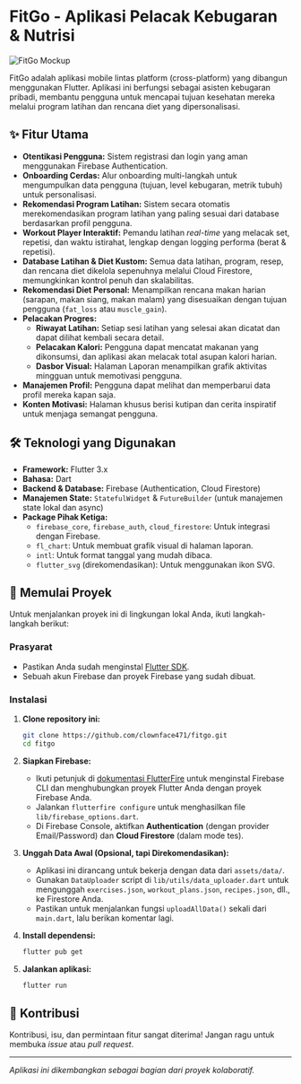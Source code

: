 # FitGo - Aplikasi Pelacak Kebugaran & Nutrisi

![FitGo Mockup](https://i.imgur.com/your-mockup-image.png)

FitGo adalah aplikasi mobile lintas platform (cross-platform) yang dibangun menggunakan Flutter. Aplikasi ini berfungsi sebagai asisten kebugaran pribadi, membantu pengguna untuk mencapai tujuan kesehatan mereka melalui program latihan dan rencana diet yang dipersonalisasi.

## ✨ Fitur Utama

- **Otentikasi Pengguna:** Sistem registrasi dan login yang aman menggunakan Firebase Authentication.
- **Onboarding Cerdas:** Alur onboarding multi-langkah untuk mengumpulkan data pengguna (tujuan, level kebugaran, metrik tubuh) untuk personalisasi.
- **Rekomendasi Program Latihan:** Sistem secara otomatis merekomendasikan program latihan yang paling sesuai dari database berdasarkan profil pengguna.
- **Workout Player Interaktif:** Pemandu latihan *real-time* yang melacak set, repetisi, dan waktu istirahat, lengkap dengan logging performa (berat & repetisi).
- **Database Latihan & Diet Kustom:** Semua data latihan, program, resep, dan rencana diet dikelola sepenuhnya melalui Cloud Firestore, memungkinkan kontrol penuh dan skalabilitas.
- **Rekomendasi Diet Personal:** Menampilkan rencana makan harian (sarapan, makan siang, makan malam) yang disesuaikan dengan tujuan pengguna (`fat_loss` atau `muscle_gain`).
- **Pelacakan Progres:**
  - **Riwayat Latihan:** Setiap sesi latihan yang selesai akan dicatat dan dapat dilihat kembali secara detail.
  - **Pelacakan Kalori:** Pengguna dapat mencatat makanan yang dikonsumsi, dan aplikasi akan melacak total asupan kalori harian.
  - **Dasbor Visual:** Halaman Laporan menampilkan grafik aktivitas mingguan untuk memotivasi pengguna.
- **Manajemen Profil:** Pengguna dapat melihat dan memperbarui data profil mereka kapan saja.
- **Konten Motivasi:** Halaman khusus berisi kutipan dan cerita inspiratif untuk menjaga semangat pengguna.

## 🛠️ Teknologi yang Digunakan

- **Framework:** Flutter 3.x
- **Bahasa:** Dart
- **Backend & Database:** Firebase (Authentication, Cloud Firestore)
- **Manajemen State:** `StatefulWidget` & `FutureBuilder` (untuk manajemen state lokal dan async)
- **Package Pihak Ketiga:**
  - `firebase_core`, `firebase_auth`, `cloud_firestore`: Untuk integrasi dengan Firebase.
  - `fl_chart`: Untuk membuat grafik visual di halaman laporan.
  - `intl`: Untuk format tanggal yang mudah dibaca.
  - `flutter_svg` (direkomendasikan): Untuk menggunakan ikon SVG.

## 🚀 Memulai Proyek

Untuk menjalankan proyek ini di lingkungan lokal Anda, ikuti langkah-langkah berikut:

### Prasyarat

- Pastikan Anda sudah menginstal [Flutter SDK](https://flutter.dev/docs/get-started/install).
- Sebuah akun Firebase dan proyek Firebase yang sudah dibuat.

### Instalasi

1. **Clone repository ini:**

    ```bash
    git clone https://github.com/clownface471/fitgo.git
    cd fitgo
    ```

2. **Siapkan Firebase:**
    - Ikuti petunjuk di [dokumentasi FlutterFire](https://firebase.flutter.dev/docs/cli) untuk menginstal Firebase CLI dan menghubungkan proyek Flutter Anda dengan proyek Firebase Anda.
    - Jalankan `flutterfire configure` untuk menghasilkan file `lib/firebase_options.dart`.
    - Di Firebase Console, aktifkan **Authentication** (dengan provider Email/Password) dan **Cloud Firestore** (dalam mode tes).

3. **Unggah Data Awal (Opsional, tapi Direkomendasikan):**
    - Aplikasi ini dirancang untuk bekerja dengan data dari `assets/data/`.
    - Gunakan `DataUploader` script di `lib/utils/data_uploader.dart` untuk mengunggah `exercises.json`, `workout_plans.json`, `recipes.json`, dll., ke Firestore Anda.
    - Pastikan untuk menjalankan fungsi `uploadAllData()` sekali dari `main.dart`, lalu berikan komentar lagi.

4. **Install dependensi:**

    ```bash
    flutter pub get
    ```

5. **Jalankan aplikasi:**

    ```bash
    flutter run
    ```

## 🤝 Kontribusi

Kontribusi, isu, dan permintaan fitur sangat diterima! Jangan ragu untuk membuka *issue* atau *pull request*.

---
*Aplikasi ini dikembangkan sebagai bagian dari proyek kolaboratif.*

